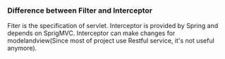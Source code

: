 ### Difference between Filter and Interceptor

Fiter is the specification of servlet.
Interceptor is provided by Spring and depends on SprigMVC. Interceptor can make changes for modelandview(Since most of project use Restful service, it's not useful anymore).

